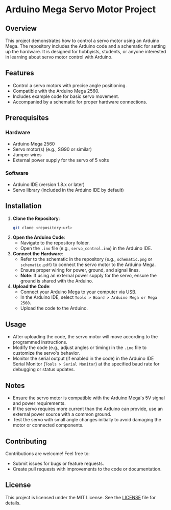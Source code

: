 # Arduino Mega Servo Motor Project

## Overview
This project demonstrates how to control a servo motor using an Arduino Mega. The repository includes the Arduino code and a schematic for setting up the hardware. It is designed for hobbyists, students, or anyone interested in learning about servo motor control with Arduino.

## Features
- Control a servo motors with precise angle positioning.
- Compatible with the Arduino Mega 2560.
- Includes example code for basic servo movement.
- Accompanied by a schematic for proper hardware connections.

## Prerequisites
### Hardware
- Arduino Mega 2560
- Servo motor(s) (e.g., SG90 or similar)
- Jumper wires
- External power supply for the servo of 5 volts

### Software
- Arduino IDE (version 1.8.x or later)
- Servo library (included in the Arduino IDE by default)

## Installation
1. **Clone the Repository**:
   ```bash
   git clone <repository-url>
   ```
2. **Open the Arduino Code**:
   - Navigate to the repository folder.
   - Open the `.ino` file (e.g., `servo_control.ino`) in the Arduino IDE.
3. **Connect the Hardware**:
   - Refer to the schematic in the repository (e.g., `schematic.png` or `schematic.pdf`) to connect the servo motor to the Arduino Mega.
   - Ensure proper wiring for power, ground, and signal lines.
   - **Note**: If using an external power supply for the servo, ensure the ground is shared with the Arduino.
4. **Upload the Code**:
   - Connect your Arduino Mega to your computer via USB.
   - In the Arduino IDE, select `Tools > Board > Arduino Mega or Mega 2560`.
   - Upload the code to the Arduino.

## Usage
- After uploading the code, the servo motor will move according to the programmed instructions.
- Modify the code (e.g., adjust angles or timing) in the `.ino` file to customize the servo's behavior.
- Monitor the serial output (if enabled in the code) in the Arduino IDE Serial Monitor (`Tools > Serial Monitor`) at the specified baud rate for debugging or status updates.

## Notes
- Ensure the servo motor is compatible with the Arduino Mega's 5V signal and power requirements.
- If the servo requires more current than the Arduino can provide, use an external power source with a common ground.
- Test the servo with small angle changes initially to avoid damaging the motor or connected components.

## Contributing
Contributions are welcome! Feel free to:
- Submit issues for bugs or feature requests.
- Create pull requests with improvements to the code or documentation.

## License
This project is licensed under the MIT License. See the [LICENSE](LICENSE) file for details.
```